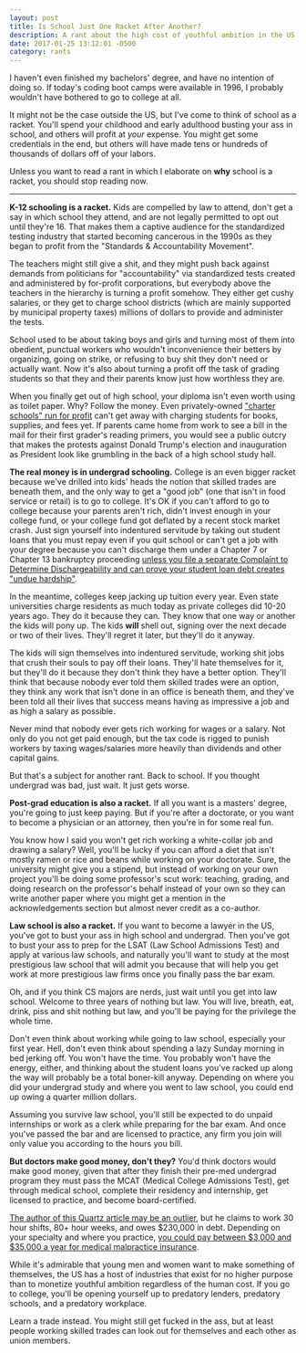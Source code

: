```yaml
---
layout: post
title: Is School Just One Racket After Another?
description: A rant about the high cost of youthful ambition in the US due to student loans, college tuition, and a predatory education industry.
date: 2017-01-25 13:12:01 -0500
category: rants
---
```

I haven't even finished my bachelors' degree, and have no intention of doing so. If today's coding boot camps were available in 1996, I probably wouldn't have bothered to go to college at all. 

It might not be the case outside the US, but I've come to think of school as a racket. You'll spend your childhood and early adulthood busting your ass in school, and others will profit at *your* expense. You might get some credentials in the end, but others will have made tens or hundreds of thousands of dollars off of your labors.

Unless you want to read a rant in which I elaborate on **why** school is a racket, you should stop reading now.

---

**K-12 schooling is a racket.** Kids are compelled by law to attend, don't get a say in which school they attend, and are not legally permitted to opt out until they're 16. That makes them a captive audience for the standardized testing industry that started becoming cancerous in the 1990s as they began to profit from the "Standards & Accountability Movement". 

The teachers might still give a shit, and they might push back against demands from politicians for "accountability" via standardized tests created and administered by for-profit corporations, but everybody above the teachers in the hierarchy is turning a profit somehow. They either get cushy salaries, or they get to charge school districts (which are mainly supported by municipal property taxes) millions of dollars to provide and administer the tests. 

School used to be about taking boys and girls and turning most of them into obedient, punctual workers who wouldn't inconvenience their betters by organizing, going on strike, or refusing to buy shit they don't need or actually want. Now it's also about turning a profit off the task of grading students so that they and their parents know just how worthless they are.

When you finally get out of high school, your diploma isn't even worth using as toilet paper. Why? Follow the money. Even privately-owned ["charter schools" run for profit](https://www.washingtonpost.com/news/answer-sheet/wp/2015/02/28/separating-fact-from-fiction-in-21-claims-about-charter-schools/) can't get away with charging students for books, supplies, and fees yet. If parents came home from work to see a bill in the mail for their first grader's reading primers, you would see a public outcry that makes the protests against Donald Trump's election and inauguration as President look like grumbling in the back of a high school study hall.

**The real money is in undergrad schooling.** College is an even bigger racket because we've drilled into kids' heads the notion that skilled trades are beneath them, and the only way to get a "good job" (one that isn't in food service or retail) is to go to college. It's OK if you can't afford to go to college because your parents aren't rich, didn't invest enough in your college fund, or your college fund got deflated by a recent stock market crash. Just sign yourself into indentured servitude by taking out student loans that you must repay even if you quit school or can't get a job with your degree because you can't discharge them under a Chapter 7 or Chapter 13 bankruptcy proceeding [unless you file a separate Complaint to Determine Dischargeability and can prove your student loan debt creates "undue hardship"](https://studentloanhero.com/featured/student-loan-bankruptcy-discharge/).

In the meantime, colleges keep jacking up tuition every year. Even state universities charge residents as much today as private colleges did 10-20 years ago. They do it because they can. They know that one way or another the kids will pony up. The kids **will** shell out, signing over the next decade or two of their lives. They'll regret it later, but they'll do it anyway. 

The kids will sign themselves into indentured servitude, working shit jobs that crush their souls to pay off their loans. They'll hate themselves for it, but they'll do it because they don't think they have a better option. They'll think that because nobody ever told them skilled trades were an option, they think any work that isn't done in an office is beneath them, and they've been told all their lives that success means having as impressive a job and as high a salary as possible.

Never mind that nobody ever gets rich working for wages or a salary. Not only do you not get paid enough, but the tax code is rigged to punish workers by taxing wages/salaries more heavily than dividends and other capital gains. 

But that's a subject for another rant. Back to school. If you thought undergrad was bad, just wait. It just gets worse.

**Post-grad education is also a racket.** If all you want is a masters' degree, you're going to just keep paying. But if you're after a doctorate, or you want to become a physician or an attorney, then you're in for some real fun.

You know how I said you won't get rich working a white-collar job and drawing a salary? Well, you'll be lucky if you can afford a diet that isn't mostly ramen or rice and beans while working on your doctorate. Sure, the university might give you a stipend, but instead of working on your own project you'll be doing some professor's scut work: teaching, grading, and doing research on the professor's behalf instead of your own so they can write another paper where you might get a mention in the acknowledgements section but almost never credit as a co-author.

**Law school is also a racket.** If you want to become a lawyer in the US, you've got to bust your ass in high school and undergrad. Then you've got to bust your ass to prep for the LSAT (Law School Admissions Test) and apply at various law schools, and naturally you'll want to study at the most prestigious law school that will admit you because that will help you get work at more prestigious law firms once you finally pass the bar exam.

Oh, and if you think CS majors are nerds, just wait until you get into law school. Welcome to three years of nothing but law. You will live, breath, eat, drink, piss and shit nothing but law, and you'll be paying for the privilege the whole time. 

Don't even think about working while going to law school, especially your first year. Hell, don't even think about spending a lazy Sunday morning in bed jerking off. You won't have the time. You probably won't have the energy, either, and thinking about the student loans you've racked up along the way will probably be a total boner-kill anyway. Depending on where you did your undergrad study and where you went to law school, you could end up owing a quarter million dollars.

Assuming you survive law school, you'll still be expected to do unpaid internships or work as a clerk while preparing for the bar exam. And once you've passed the bar and are licensed to practice, any firm you join will only value you according to the hours you bill.

**But doctors make good money, don't they?** You'd think doctors would make good money, given that after they finish their pre-med undergrad program they must pass the MCAT (Medical College Admissions Test), get through medical school, complete their residency and internship, get licensed to practice, and become board-certified.

[The author of this Quartz article may be an outlier](https://qz.com/67304/i-just-finished-my-87-hour-work-week-and-have-230000-in-medical-school-debt/), but he claims to work 30 hour shifts, 80+ hour weeks, and owes $230,000 in debt. Depending on your specialty and where you practice, [you could pay between $3,000 and $35,000 a year for medical malpractice insurance](http://truecostofhealthcare.net/malpractice/).

While it's admirable that young men and women want to make something of themselves, the US has a host of industries that exist for no higher purpose than to monetize youthful ambition regardless of the human cost. If you go to college, you'll be opening yourself up to predatory lenders, predatory schools, and a predatory workplace.

Learn a trade instead. You might still get fucked in the ass, but at least people working skilled trades can look out for themselves and each other as union members.